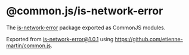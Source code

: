 # @common.js/is-network-error

The [is-network-error](https://www.npmjs.com/package/is-network-error) package exported as CommonJS modules.

Exported from [is-network-error@1.0.1](https://www.npmjs.com/package/is-network-error/v/1.0.1) using https://github.com/etienne-martin/common.js.
